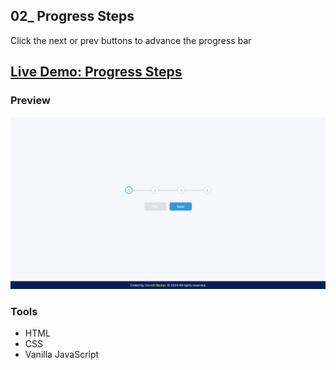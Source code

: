 ## 02_ Progress Steps

Click the next or prev buttons to advance the progress bar

## [Live Demo: Progress Steps](https://02-progress-steps-gdbecker.replit.app/)

### Preview

!["HomePage"](./HomePage.png)

### Tools
- HTML
- CSS
- Vanilla JavaScript